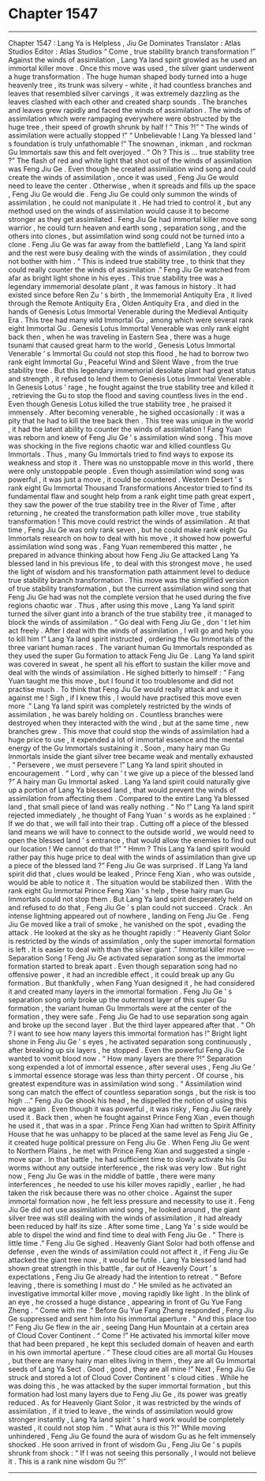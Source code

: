 
# Chapter 1547


---

Chapter 1547 : Lang Ya is Helpless , Jiu Ge Dominates
Translator :
Atlas Studios
Editor :
Atlas Studios
“ Come , true stability branch transformation !” Against the winds of assimilation , Lang Ya land spirit growled as he used an immortal killer move .
Once this move was used , the silver giant underwent a huge transformation .
The huge human shaped body turned into a huge heavenly tree , its trunk was silvery - white , it had countless branches and leaves that resembled silver carvings , it was extremely dazzling as the leaves clashed with each other and created sharp sounds .
The branches and leaves grew rapidly and faced the winds of assimilation .
The winds of assimilation which were rampaging everywhere were obstructed by the huge tree , their speed of growth shrunk by half !
“ This ?!”
“ The winds of assimilation were actually stopped !”
“ Unbelievable ! Lang Ya blessed land ’ s foundation is truly unfathomable !”
The snowman , inkman , and rockman Gu Immortals saw this and felt overjoyed .
“ Oh ? This is … true stability tree ?” The flash of red and white light that shot out of the winds of assimilation was Feng Jiu Ge .
Even though he created assimilation wind song and could create the winds of assimilation , once it was used , Feng Jiu Ge would need to leave the center . Otherwise , when it spreads and fills up the space , Feng Jiu Ge would die .
Feng Jiu Ge could only summon the winds of assimilation , he could not manipulate it . He had tried to control it , but any method used on the winds of assimilation would cause it to become stronger as they get assimilated .
Feng Jiu Ge had immortal killer move song warrior , he could turn heaven and earth song , separation song , and the others into clones , but assimilation wind song could not be turned into a clone .
Feng Jiu Ge was far away from the battlefield , Lang Ya land spirit and the rest were busy dealing with the winds of assimilation , they could not bother with him .
“ This is indeed true stability tree , to think that they could really counter the winds of assimilation .” Feng Jiu Ge watched from afar as bright light shone in his eyes .
This true stability tree was a legendary immemorial desolate plant , it was famous in history . It had existed since before Ren Zu ’ s birth , the Immemorial Antiquity Era , it lived through the Remote Antiquity Era , Olden Antiquity Era , and died in the hands of Genesis Lotus Immortal Venerable during the Medieval Antiquity Era .
This tree had many wild Immortal Gu , among which were several rank eight Immortal Gu . Genesis Lotus Immortal Venerable was only rank eight back then , when he was traveling in Eastern Sea , there was a huge tsunami that caused great harm to the world , Genesis Lotus Immortal Venerable ’ s Immortal Gu could not stop this flood , he had to borrow two rank eight Immortal Gu , Peaceful Wind and Silent Wave , from the true stability tree .
But this legendary immemorial desolate plant had great status and strength , it refused to lend them to Genesis Lotus Immortal Venerable . In Genesis Lotus ’ rage , he fought against the true stability tree and killed it , retrieving the Gu to stop the flood and saving countless lives in the end .
Even though Genesis Lotus killed the true stability tree , he praised it immensely . After becoming venerable , he sighed occasionally : it was a pity that he had to kill the tree back then . This tree was unique in the world , it had the latent ability to counter the winds of assimilation !
Fang Yuan was reborn and knew of Feng Jiu Ge ’ s assimilation wind song . This move was shocking in the five regions chaotic war and killed countless Gu Immortals . Thus , many Gu Immortals tried to find ways to expose its weakness and stop it .
There was no unstoppable move in this world , there were only unstoppable people .
Even though assimilation wind song was powerful , it was just a move , it could be countered .
Western Desert ’ s rank eight Gu Immortal Thousand Transformations Ancestor tried to find its fundamental flaw and sought help from a rank eight time path great expert , they saw the power of the true stability tree in the River of Time , after returning , he created the transformation path killer move , true stability transformation !
This move could restrict the winds of assimilation .
At that time , Feng Jiu Ge was only rank seven , but he could make rank eight Gu Immortals research on how to deal with his move , it showed how powerful assimilation wind song was .
Fang Yuan remembered this matter , he prepared in advance thinking about how Feng Jiu Ge attacked Lang Ya blessed land in his previous life , to deal with this strongest move , he used the light of wisdom and his transformation path attainment level to deduce true stability branch transformation .
This move was the simplified version of true stability transformation , but the current assimilation wind song that Feng Jiu Ge had was not the complete version that he used during the five regions chaotic war .
Thus , after using this move , Lang Ya land spirit turned the silver giant into a branch of the true stability tree , it managed to block the winds of assimilation .
“ Go deal with Feng Jiu Ge , don ’ t let him act freely . After I deal with the winds of assimilation , I will go and help you to kill him !” Lang Ya land spirit instructed , ordering the Gu Immortals of the three variant human races .
The variant human Gu Immortals responded as they used the super Gu formation to attack Feng Jiu Ge .
Lang Ya land spirit was covered in sweat , he spent all his effort to sustain the killer move and deal with the winds of assimilation .
He sighed bitterly to himself : “ Fang Yuan taught me this move , but I found it too troublesome and did not practise much . To think that Feng Jiu Ge would really attack and use it against me ! Sigh , if I knew this , I would have practised this move even more .”
Lang Ya land spirit was completely restricted by the winds of assimilation , he was barely holding on . Countless branches were destroyed when they interacted with the wind , but at the same time , new branches grew .
This move that could stop the winds of assimilation had a huge price to use , it expended a lot of immortal essence and the mental energy of the Gu Immortals sustaining it .
Soon , many hairy man Gu Immortals inside the giant silver tree became weak and mentally exhausted .
“ Persevere , we must persevere !” Lang Ya land spirit shouted in encouragement .
“ Lord , why can ’ t we give up a piece of the blessed land ?” A hairy man Gu Immortal asked .
Lang Ya land spirit could naturally give up a portion of Lang Ya blessed land , that would prevent the winds of assimilation from affecting them .
Compared to the entire Lang Ya blessed land , that small piece of land was really nothing .
“ No !” Lang Ya land spirit rejected immediately , he thought of Fang Yuan ’ s words as he explained : “ If we do that , we will fall into their trap . Cutting off a piece of the blessed land means we will have to connect to the outside world , we would need to open the blessed land ’ s entrance , that would allow the enemies to find out our location ! We cannot do that !!”
“ Hmm ? This Lang Ya land spirit would rather pay this huge price to deal with the winds of assimilation than give up a piece of the blessed land ?” Feng Jiu Ge was surprised .
If Lang Ya land spirit did that , clues would be leaked , Prince Feng Xian , who was outside , would be able to notice it . The situation would be stabilized then .
With the rank eight Gu Immortal Prince Feng Xian ’ s help , these hairy man Gu Immortals could not stop them .
But Lang Ya land spirit desperately held on and refused to do that , Feng Jiu Ge ’ s plan could not succeed .
Crack .
An intense lightning appeared out of nowhere , landing on Feng Jiu Ge .
Feng Jiu Ge moved like a trail of smoke , he vanished on the spot , evading the attack .
He looked at the sky as he thought rapidly : “ Heavenly Giant Solor is restricted by the winds of assimilation , only the super immortal formation is left . It is easier to deal with than the silver giant .”
Immortal killer move — Separation Song !
Feng Jiu Ge activated separation song as the immortal formation started to break apart .
Even though separation song had no offensive power , it had an incredible effect , it could break up any Gu formation .
But thankfully , when Fang Yuan designed it , he had considered it and created many layers in the immortal formation .
Feng Jiu Ge ’ s separation song only broke up the outermost layer of this super Gu formation , the variant human Gu Immortals were at the center of the formation , they were safe .
Feng Jiu Ge had to use separation song again and broke up the second layer .
But the third layer appeared after that .
“ Oh ? I want to see how many layers this immortal formation has !” Bright light shone in Feng Jiu Ge ’ s eyes , he activated separation song continuously , after breaking up six layers , he stopped .
Even the powerful Feng Jiu Ge wanted to vomit blood now .
“ How many layers are there ?!”
Separation song expended a lot of immortal essence , after several uses , Feng Jiu Ge ’ s immortal essence storage was less than thirty percent .
Of course , his greatest expenditure was in assimilation wind song .
“ Assimilation wind song can match the effect of countless separation songs , but the risk is too high …” Feng Jiu Ge shook his head , he dispelled the notion of using this move again .
Even though it was powerful , it was risky , Feng Jiu Ge rarely used it .
Back then , when he fought against Prince Feng Xian , even though he used it , that was in a spar . Prince Feng Xian had written to Spirit Affinity House that he was unhappy to be placed at the same level as Feng Jiu Ge , it created huge political pressure on Feng Jiu Ge . When Feng Jiu Ge went to Northern Plains , he met with Prince Feng Xian and suggested a single - move spar . In that battle , he had sufficient time to slowly activate his Gu worms without any outside interference , the risk was very low .
But right now , Feng Jiu Ge was in the middle of battle , there were many interferences , he needed to use his killer moves rapidly , earlier , he had taken the risk because there was no other choice . Against the super immortal formation now , he felt less pressure and necessity to use it .
Feng Jiu Ge did not use assimilation wind song , he looked around , the giant silver tree was still dealing with the winds of assimilation , it had already been reduced by half its size .
After some time , Lang Ya ’ s side would be able to dispel the wind and find time to deal with Feng Jiu Ge .
“ There is little time .” Feng Jiu Ge sighed .
Heavenly Giant Solor had both offense and defense , even the winds of assimilation could not affect it , if Feng Jiu Ge attacked the giant tree now , it would be futile .
Lang Ya blessed land had shown great strength in this battle , far out of Heavenly Court ’ s expectations , Feng Jiu Ge already had the intention to retreat .
“ Before leaving , there is something I must do .”
He smiled as he activated an investigative immortal killer move , moving rapidly like light . In the blink of an eye , he crossed a huge distance , appearing in front of Gu Yue Fang Zheng .
“ Come with me .” Before Gu Yue Fang Zheng responded , Feng Jiu Ge suppressed and sent him into his immortal aperture .
“ And this place too !” Feng Jiu Ge flew in the air , seeing Dang Hun Mountain at a certain area of Cloud Cover Continent .
“ Come !” He activated his immortal killer move that had been prepared , he kept this secluded domain of heaven and earth in his own immortal aperture .
“ These cloud cities are all mortal Gu Houses , but there are many hairy man elites living in them , they are all Gu Immortal seeds of Lang Ya Sect . Good , good , they are all mine !” Next , Feng Jiu Ge struck and stored a lot of Cloud Cover Continent ’ s cloud cities .
While he was doing this , he was attacked by the super immortal formation , but this formation had lost many layers due to Feng Jiu Ge , its power was greatly reduced .
As for Heavenly Giant Solor , it was restricted by the winds of assimilation , if it tried to leave , the winds of assimilation would grow stronger instantly , Lang Ya land spirit ’ s hard work would be completely wasted , it could not stop him .
“ What aura is this ?!” While moving unhindered , Feng Jiu Ge found the aura of wisdom Gu as he felt immensely shocked .
He soon arrived in front of wisdom Gu , Feng Jiu Ge ’ s pupils shrunk from shock : “ If I was not seeing this personally , I would not believe it . This is a rank nine wisdom Gu ?!”

---

